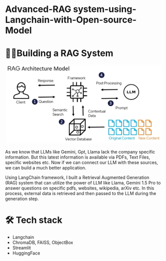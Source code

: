 # Advanced-RAG system-using-Langchain-with-Open-source-Model
# 👨‍💻Building a RAG System

<p align="center">
    <img width="500" src="https://github.com/HannahIgboke/Building-a-RAG-System/blob/main/RAG.png" alt="RAG">
</p>


As we know that LLMs like Gemini, Gpt, Llama lack the company specific information. But this latest information is available via PDFs, Text Files, specific websites etc. Now if we can connect our LLM with these sources, we can build a much better application.


Using LangChain framework, I built a  Retrieval Augmented Generation (RAG) system that can utilize the power of LLM like Llama, Gemini 1.5 Pro to answer questions on specific pdfs, websites, wikipedia, arXiv etc. In this process, external data is retrieved and then passed to the LLM during the generation step.


# 🛠 Tech stack
- Langchain
- ChromaDB, FAISS, ObjectBox
- Streamlit
- HuggingFace
